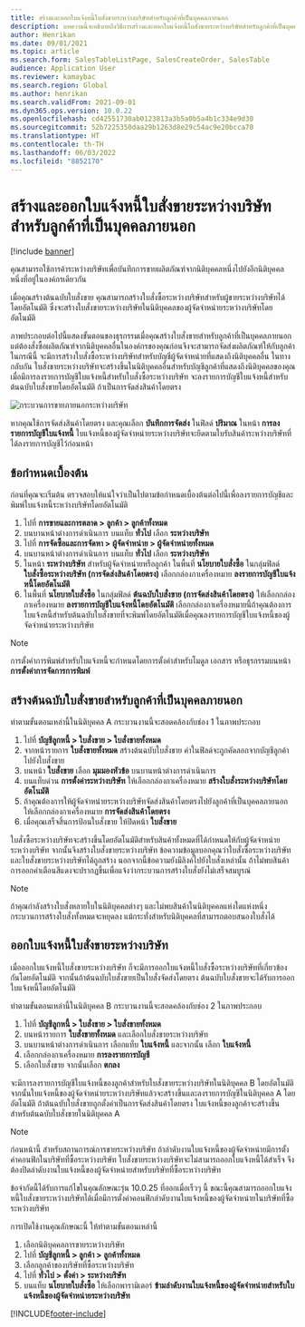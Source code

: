 ```yaml
---
title: สร้างและออกใบแจ้งหนี้ใบสั่งขายระหว่างบริษัทสำหรับลูกค้าที่เป็นบุคคลภายนอก
description: บทความนี้จะอธิบายถึงวิธีการสร้างและออกใบแจ้งหนี้ใบสั่งขายระหว่างบริษัทสำหรับลูกค้าที่เป็นบุคคลภายนอก
author: Henrikan
ms.date: 09/01/2021
ms.topic: article
ms.search.form: SalesTableListPage, SalesCreateOrder, SalesTable
audience: Application User
ms.reviewer: kamaybac
ms.search.region: Global
ms.author: henrikan
ms.search.validFrom: 2021-09-01
ms.dyn365.ops.version: 10.0.22
ms.openlocfilehash: cd42551730ab0123813a3b5a0b5a4b1c334e9d30
ms.sourcegitcommit: 52b7225350daa29b1263d8e29c54ac9e20bcca70
ms.translationtype: HT
ms.contentlocale: th-TH
ms.lasthandoff: 06/03/2022
ms.locfileid: "8852170"
---
```

# <a name="create-and-invoice-an-intercompany-sales-order-for-an-external-customer"></a>สร้างและออกใบแจ้งหนี้ใบสั่งขายระหว่างบริษัทสำหรับลูกค้าที่เป็นบุคคลภายนอก

[!include [banner](../../includes/banner.md)]

คุณสามารถใช้การค้าระหว่างบริษัทเพื่อบันทึกการขายผลิตภัณฑ์จากนิติบุคคลหนึ่งไปยังอีกนิติบุคคลหนึ่งที่อยู่ในองค์กรเดียวกัน

เมื่อคุณสร้างต้นฉบับใบสั่งขาย คุณสามารถสร้างใบสั่งซื้อระหว่างบริษัทสำหรับผู้ขายระหว่างบริษัทได้โดยอัตโนมัติ ซึ่งจะสร้างใบสั่งขายระหว่างบริษัทในนิติบุคคลของผู้จัดจำหน่ายระหว่างบริษัทโดยอัตโนมัติ

ภาพประกอบต่อไปนี้แสดงขั้นตอนของธุรกรรมเมื่อคุณสร้างใบสั่งขายสำหรับลูกค้าที่เป็นบุคคลภายนอก แต่ต้องสั่งซื้อผลิตภัณฑ์จากนิติบุคคลอื่นในองค์กรของคุณก่อนจึงจะสามารถจัดส่งผลิตภัณฑ์ให้กับลูกค้า ในกรณีนี้ จะมีการสร้างใบสั่งซื้อระหว่างบริษัทสำหรับบัญชีผู้จัดจำหน่ายที่แสดงถึงนิติบุคคลอื่น ในทางกลับกัน ใบสั่งขายระหว่างบริษัทจะสร้างขึ้นในนิติบุคคลอื่นสำหรับบัญชีลูกค้าที่แสดงถึงนิติบุคคลของคุณ เมื่อมีการลงรายการบัญชีใบแจ้งหนี้สำหรับใบสั่งซื้อระหว่างบริษัท จะลงรายการบัญชีใบแจ้งหนี้สำหรับต้นฉบับใบสั่งขายโดยอัตโนมัติ ถ้าเป็นการจัดส่งสินค้าโดยตรง

![กระบวนการขายภายนอกระหว่างบริษัท](media/intercompanyexternalsalesprocess.png)

หากคุณใช้การจัดส่งสินค้าโดยตรง และคุณเลือก **บันทึกการจัดส่ง** ในฟิลด์ **ปริมาณ** ในหน้า **การลงรายการบัญชีใบแจ้งหนี้** ใบแจ้งหนี้ของผู้จัดจำหน่ายระหว่างบริษัทจะยึดตามใบรับสินค้าระหว่างบริษัทที่ได้ลงรายการบัญชีไว้ก่อนหน้า

## <a name="prerequisites"></a>ข้อกำหนดเบื้องต้น

ก่อนที่คุณจะเริ่มต้น ตรวจสอบให้แน่ใจว่าเป็นไปตามข้อกำหนดเบื้องต้นต่อไปนี้เพื่อลงรายการบัญชีและพิมพ์ใบแจ้งหนี้ระหว่างบริษัทโดยอัตโนมัติ

1. ไปที่ **การขายและการตลาด \> ลูกค้า \> ลูกค้าทั้งหมด**
1. บนบานหน้าต่างการดำเนินการ บนแท็บ **ทั่วไป** เลือก **ระหว่างบริษัท**
1. ไปที่ **การจัดซื้อและการจัดหา \> ผู้จัดจำหน่าย \> ผู้จัดจำหน่ายทั้งหมด**
1. บนบานหน้าต่างการดำเนินการ บนแท็บ **ทั่วไป** เลือก **ระหว่างบริษัท**
1. ในหน้า **ระหว่างบริษัท** สำหรับผู้จัดจำหน่ายหรือลูกค้า ในพื้นที่ **นโยบายใบสั่งซื้อ** ในกลุ่มฟิลด์ **ใบสั่งซื้อระหว่างบริษัท (การจัดส่งสินค้าโดยตรง)** เลือกกล่องกาเครื่องหมาย **ลงรายการบัญชีใบแจ้งหนี้โดยอัตโนมัติ**
1. ในพื้นที่ **นโยบายใบสั่งซื้อ** ในกลุ่มฟิลด์ **ต้นฉบับใบสั่งขาย (การจัดส่งสินค้าโดยตรง)** ให้เลือกกล่องกาเครื่องหมาย **ลงรายการบัญชีใบแจ้งหนี้โดยอัตโนมัติ** เลือกกล่องกาเครื่องหมายนี้ถ้าคุณต้องการใบแจ้งหนี้สำหรับต้นฉบับใบสั่งขายที่จะพิมพ์โดยอัตโนมัติเมื่อคุณลงรายการบัญชีใบแจ้งหนี้ของผู้จัดจำหน่ายระหว่างบริษัท

> [!NOTE]
> การตั้งค่าการพิมพ์สำหรับใบแจ้งหนี้จะกำหนดโดยการตั้งค่าสำหรับโมดูล เอกสาร หรือธุรกรรมบนหน้า **การตั้งค่าการจัดการการพิมพ์**

## <a name="create-an-original-sales-order-for-an-external-customer"></a>สร้างต้นฉบับใบสั่งขายสำหรับลูกค้าที่เป็นบุคคลภายนอก

ทำตามขั้นตอนเหล่านี้ในนิติบุคคล A กระบวนงานนี้จะสอดคล้องกับช่อง 1 ในภาพประกอบ

1. ไปที่ **บัญชีลูกหนี้ \> ใบสั่งขาย \> ใบสั่งขายทั้งหมด**
1. จากหน้ารายการ **ใบสั่งขายทั้งหมด** สร้างต้นฉบับใบสั่งขาย ค่าในฟิลด์จะถูกคัดลอกจากบัญชีลูกค้าไปยังใบสั่งขาย
1. บนหน้า **ใบสั่งขาย** เลือก **มุมมองหัวข้อ** บนบานหน้าต่างการดำเนินการ
1. บนแท็บด่วน **การตั้งค่าระหว่างบริษัท** ให้เลือกกล่องกาเครื่องหมาย **สร้างใบสั่งระหว่างบริษัทโดยอัตโนมัติ**
1. ถ้าคุณต้องการให้ผู้จัดจำหน่ายระหว่างบริษัทจัดส่งสินค้าโดยตรงไปยังลูกค้าที่เป็นบุคคลภายนอก ให้เลือกกล่องกาเครื่องหมาย **การจัดส่งสินค้าโดยตรง**
1. เมื่อคุณเสร็จสิ้นการป้อนใบสั่งขาย ให้ปิดหน้า **ใบสั่งขาย**

ใบสั่งซื้อระหว่างบริษัทจะสร้างขึ้นโดยอัตโนมัติสำหรับสินค้าทั้งหมดที่ได้กำหนดให้กับผู้จัดจำหน่ายระหว่างบริษัท จากนั้นจึงสร้างใบสั่งขายระหว่างบริษัท ข้อความข้อมูลบอกคุณว่าใบสั่งซื้อระหว่างบริษัทและใบสั่งขายระหว่างบริษัทได้ถูกสร้าง นอกจากนี้ข้อความยังมีลิงค์ไปยังใบสั่งเหล่านั้น ถ้าไม่พบสินค้า การออกคำเตือนสีแดงจะปรากฏขึ้นเพื่อแจ้งว่ากระบวนการสร้างใบสั่งยังไม่เสร็จสมบูรณ์

> [!NOTE]
> ถ้าคุณกำลังสร้างใบสั่งหลายใบในนิติบุคคลต่างๆ และไม่พบสินค้าในนิติบุคคลแห่งใดแห่งหนึ่ง กระบวนการสร้างใบสั่งทั้งหมดจะหยุดลง แม้กระทั่งสำหรับนิติบุคคลที่สามารถตอบสนองใบสั่งได้

## <a name="invoice-an-intercompany-sales-order"></a>ออกใบแจ้งหนี้ใบสั่งขายระหว่างบริษัท

เมื่อออกใบแจ้งหนี้ใบสั่งขายระหว่างบริษัท ก็จะมีการออกใบแจ้งหนี้ใบสั่งซื้อระหว่างบริษัทที่เกี่ยวข้องกันโดยอัตโนมัติ จากนั้นถ้าต้นฉบับใบสั่งขายเป็นใบสั่งจัดส่งโดยตรง ต้นฉบับใบสั่งขายจะได้รับการออกใบแจ้งหนี้โดยอัตโนมัติ

ทำตามขั้นตอนเหล่านี้ในนิติบุคคล B กระบวนงานนี้จะสอดคล้องกับช่อง 2 ในภาพประกอบ

1. ไปที่ **บัญชีลูกหนี้ \> ใบสั่งขาย \> ใบสั่งขายทั้งหมด**
1. บนหน้ารายการ **ใบสั่งขายทั้งหมด** และเลือกใบสั่งขายระหว่างบริษัท
1. บนบานหน้าต่างการดำเนินการ เลือกแท็บ **ใบแจ้งหนี้** และจากนั้น เลือก **ใบแจ้งหนี้**
1. เลือกกล่องกาเครื่องหมาย **การลงรายการบัญชี**
1. เลือกใบสั่งขาย จากนั้นเลือก **ตกลง**

จะมีการลงรายการบัญชีใบแจ้งหนี้ของลูกค้าสำหรับใบสั่งขายระหว่างบริษัทในนิติบุคคล B โดยอัตโนมัติ จากนั้นใบแจ้งหนี้ของผู้จัดจำหน่ายระหว่างบริษัทแล้วจะสร้างขึ้นและลงรายการบัญชีในนิติบุคคล A โดยอัตโนมัติ ถ้าต้นฉบับใบสั่งขายถูกตั้งค่าเป็นการจัดส่งสินค้าโดยตรง ใบแจ้งหนี้ของลูกค้าจะสร้างขึ้นสำหรับต้นฉบับใบสั่งขายในนิติบุคคล A

> [!NOTE]
> ก่อนหน้านี้ สำหรับสถานการณ์การขายระหว่างบริษัท ถ้าลำดับงานใบแจ้งหนี้ของผู้จัดจำหน่ายมีการตั้งค่าคอนฟิกในบริษัทที่ซื้อระหว่างบริษัท ใบสั่งขายระหว่างบริษัทจะไม่สามารถออกใบแจ้งหนี้ได้สำเร็จ จึงต้องปิดลำดับงานใบแจ้งหนี้ของผู้จัดจำหน่ายสำหรับบริษัทที่ซื้อระหว่างบริษัท 
> 
> ข้อจํากัดนี้ได้รับการแก้ไขในคุณลักษณะรุ่น 10.0.25 ที่ออกเมื่อเร็วๆ นี้ ขณะนี้คุณสามารถออกใบแจ้งหนี้ใบสั่งขายระหว่างบริษัทได้เมื่อมีการตั้งค่าคอนฟิกลำดับงานใบแจ้งหนี้ของผู้จัดจำหน่ายในบริษัทที่ซื้อระหว่างบริษัท
> 
> การเปิดใช้งานคุณลักษณะนี้ ให้ทำตามขั้นตอนเหล่านี้
>
> 1. เลือกนิติบุคคลการขายระหว่างบริษัท  
> 2. ไปที่ **บัญชีลูกหนี้ \> ลูกค้า \> ลูกค้าทั้งหมด**
> 3. เลือกลูกค้าของบริษัทที่ซื้อระหว่างบริษัท
> 4. ไปที่ **ทั่วไป \> ตั้งค่า \> ระหว่างบริษัท**
> 5. บนแท็บ **นโยบายใบสั่งซื้อ** ให้เลือกพารามิเตอร์ **ข้ามลำดับงานใบแจ้งหนี้ของผู้จัดจำหน่ายสำหรับใบแจ้งหนี้ของผู้จัดจำหน่ายระหว่างบริษัท**

[!INCLUDE[footer-include](../../includes/footer-banner.md)]
